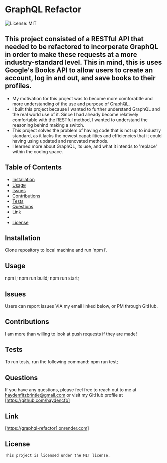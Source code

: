 
  # GraphQL Refactor
  ![License: MIT](https://img.shields.io/badge/License-MIT-yellow.svg)

  ## This project consisted of a RESTful API that needed to be refactored to incorperate GraphQL in order to make these requests at a more industry-standard level. This in mind, this is uses Google's Books API to allow users to create an account, log in and out, and save books to their profiles.

  - My motivation for this project was to become more comforabtle and more understanding of the use and purpose of GraphQL.
  - I built this project because I wanted to further understand GraphQL and the real world use of it. Since I had already become relatively comfortable with the RESTful method, I wanted to understand the reasoning behind making a switch.
  - This project solves the problem of having code that is not up to industry standard, as it lacks the newest capabilities and efficiencies that it could having using updated and renovated methods.
  - I learned more about GraphQL, its use, and what it intends to 'replace' within the coding space.

  ## Table of Contents
  - [Installation](#installation)
  - [Usage](#usage)
  - [Issues](#issues)
  - [Contributions](#contributions)
  - [Tests](#tests)
  - [Questions](#questions)
  - [Link](#link)
  - 
 - [License](#license)

  ## Installation
  Clone repository to local machine and run 'npm i'.

  ## Usage
  npm i; npm run build; npm run start;

  ## Issues
  Users can report issues VIA my email linked below, or PM through GitHub.

  ## Contributions
  I am more than willing to look at push requests if they are made!

  ## Tests
  To run tests, run the following command: npm run test;

  ## Questions
  If you have any questions, please feel free to reach out to me at haydenfitzbrintle@gmail.com or visit my GitHub profile at [https://github.com/haydencfb]

  ## Link
  [https://graphql-refactor1.onrender.com]

  ## License
    This project is licensed under the MIT license.
